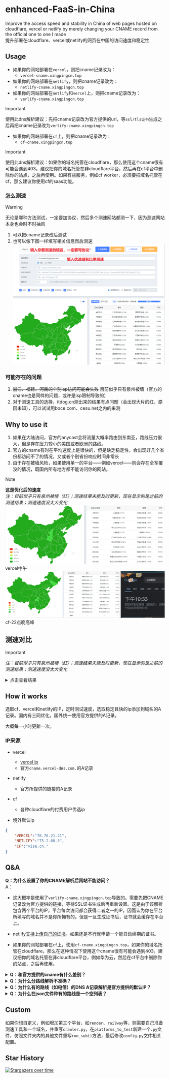 # enhanced-FaaS-in-China

Improve the access speed and stability in China of web pages hosted on cloudflare, vercel or netlify by merely changing your CNAME record from the official one to one I made<br>
提升部署在cloudflare、vercel或netlify的网页在中国的访问速度和稳定性

## Usage

* 如果你的网站部署在`vercel`，则把cname记录改为：
  * `vercel-cname.xingpingcn.top`
* 如果你的网站部署在`netlify`，则把cname记录改为：
  * `netlify-cname.xingpingcn.top`
* 如果你的网站部署在`netlify`和`vercel`上，则把cname记录改为：
  * `verlify-cname.xingpingcn.top`

> [!IMPORTANT] 
> 使用此dns解析建议：先把cname记录改为官方提供的url，等`ssl/tls证书`生成之后再把cname记录改为`verlify-cname.xingpingcn.top`

* 如果你的网站部署在`cf`上，则把cname记录改为：
  * `cf-cname.xingpingcn.top`
 
> [!IMPORTANT] 
>使用此dns解析建议：如果你的域名托管在cloudflare，那么使用这个cname很有可能会遇到403。建议把你的域名托管在非cloudflare平台，然后再在cf平台中删除你的站点，之后再使用。如果有些服务，例如cf worker，必须要把域名托管在cf，那么建议你使用cf的saas功能。

### 怎么测速

> [!WARNING] 
> 无论是哪种方法测试，一定要加协议，然后多个测速网站都测一下，因为测速网站本身也会时不时抽风

1. 可以把cname记录改后测试
1. 也可以像下图一样填写相关信息然后测速
![how2test](img/how2test.png)

### 可能存在的问题

1. ~~浙江、福建、河南的个别isp访问可能会失败~~ 目前似乎只有泉州被墙（官方的cname也是同样的问题，或许是isp限制导致的）
1. 对于测速工具的选择，itdog.cn测出来的结果有点问题（会出现大片的红，原因未知），可以试试用boce.com、cesu.net之内的来测

## Why to use it

1. 如果在大陆访问，官方的anycast会将流量大概率路由到东南亚，路线压力很大，但是存在压力较小的美国或者欧洲的路线。
1. 官方的cname有时在平均速度上是很快的，但是缺乏稳定性，会出现好几个省份都访问不了的情况，又或者个别省份响应时间非常长
1. 由于存在被墙风险，如果使用单一的平台——例如vercel——则会存在全军覆没的情况，既国内所有地方都不能访问你的网站。

> [!NOTE] 
> **这是优化后的速度**<br>
> *注：目前似乎只有泉州被墙（红）；测速结果未能及时更新，现在显示的是之前的测速结果；测速速度没太大变化*<br>
> ![vercel中午](img/vercel-noon.png)
> vercel中午
> ![cf-22点晚高峰](img/cf-22.5utc8-2024-6-26.png)
> cf-22点晚高峰

## 测速对比
> [!IMPORTANT]  
> *注：目前似乎只有泉州被墙（红）；测速结果未能及时更新，现在显示的是之前的测速结果；测速速度没太大变化*

<details>
<summary>点击查看结果</summary>

![cf-22点晚高峰](img/cf-22.5utc8-2024-6-26.png)
cf-22点晚高峰
![cf-23点晚高峰-官方](img/cf-23utc8-auth.png)
cf-23点晚高峰-官方
![cf-22点晚高峰-官方](img/cf-22utc8-auth.png)
cf-22点晚高峰-官方
![vercel-23点晚高峰](img/vercel-23utc8.png)
vercel-23点晚高峰
![vercel-23点晚高峰-官方](img/vercel-23utc8-auth.png)
vercel-23点晚高峰-官方
![netlify-23点晚高峰](img/netlify-23utc8.png)
netlify-23点晚高峰
![netlify-23点晚高峰-官方](img/netlify-23utc8-auth.png)
netlify-23点晚高峰-官方
![vercel中午](img/vercel-noon.png)
vercel中午
![vercel中午-官方](img/vercel-noon-auth.png)
vercel中午-官方
![netlify中午](img/netlify-noon.png)
netlify中午
![netlify中午-官方](img/netlify-noon-auth.png)
netlify中午-官方

</details>

## How it works

选取cf、vercel和netlify的IP，定时测试速度，选取稳定且快的ip添加到域名的A记录。国内有三网优化，国外统一使用官方提供的A记录。

大概每一小时更新一次。 

### IP来源

* vercel
  * [vercel ip](https://gist.github.com/ChenYFan/fc2bd4ec1795766f2613b52ba123c0f8)
  * 官方`cname.vercel-dns.com.`的A记录
* netlify
  * 官方所提供的链接的A记录
* cf
  * 各种cloudflare的付费用户优选ip

* 境外默认ip

```json
{
    "VERCEL":"76.76.21.21",
    "NETLIFY":"75.2.60.5",
    "CF":"visa.cn."
}
```

## Q&A

**Q：为什么设置了你的CNAME解析后网站不能访问？**<br>
A：

* 这大概率是使用了`verlify-cname.xingpingcn.top`导致的。需要先把CNAME记录改为官方提供的链接，等待SSL证书生成后再重新设置。这是由于该解析包含两个平台的IP，平台每次访问都会获得二者之一的IP，因而认为你在平台所填写的域名并不是你所拥有的。但是一旦生成证书后，证书就会缓存在平台上。
* netlify[支持上传自己的证书](/netlify_cert/readme.md)。如果还是不行就申请一个能自动续期的证书。

* 如果你的网站部署在`cf`上，使用`cf-cname.xingpingcn.top`，如果你的域名托管在cloudflare，那么在这种情况下使用这个cname很有可能会遇到403。建议把你的域名托管在非cloudflare平台，例如华为云，然后在cf平台中删除你的站点，之后再使用。

<details>
<summary><b>Q：和官方提供的cname有什么差别？</b></summary>
<br>
A：

* 官方的cname有时在平均速度上是很快的，但是缺乏稳定性，会出现好几个省份都访问不了的情况，又或者个别省份相应时间非常长
* 而我的cname在平均速度上可能不是最快的，但平均响应速度尽量维持在1秒内，最长的响应时间控制在2秒内，而返回非200状态码的省份尽量少于等于2个
</details>
<details>
<summary><b>Q：为什么分路线解析不准确？</b></summary><br>

A：我使用的是权威DNS服务器自带的路线解析，可能存在误判。如果你想要更加精准的分路线解析，可以自行选取其他DNS服务器——如dnspod——并添加[Netlify.json](https://raw.githubusercontent.com/xingpingcn/enhanced-FaaS-in-China/main/Netlify.json)或[Vercel.json](https://raw.githubusercontent.com/xingpingcn/enhanced-FaaS-in-China/main/Vercel.json)里的IP到A记录。或使用`NS1.COM`作为权威DNS服务器，并设置根据`ASN`进行路线解析。你可以看看我写的[ASN列表](https://github.com/xingpingcn/china-mainland-asn)。
</details>

<details>
<summary><b>Q：为什么有的路线（如电信）的DNS A记录解析是官方提供的默认IP？</b></summary><br>

A：这是因为该路线的其他IP质量较差，所以暂时停止解析其路线，改用官方提供的默认IP。你可以通过同时将网站部署在`vercel`和`netlify`，把cname解析改为`verlify-cname.xingpingcn.top`，从而提高容错率。两个平台同一线路同时失效的概率要低许多。
</details>
<details>
<summary><b>Q：为什么在json文件种有的路线是一个空列表？</b></summary><br>

A: 同上
</details>

## Custom

如果你想自定义，例如增加第三个平台，如`render`、`railway`等，则需要自己准备测速工具和一个域名，并重写`crawler.py`，在`platforms_to_test`新建一个`.py`文件，仿照文件夹内的其他文件重写`run_sub()`方法，最后修改`config.py`文件相关配置。

## Star History

[![Stargazers over time](https://starchart.cc/xingpingcn/enhanced-FaaS-in-China.svg?background=%23FFFFFF&axis=%23333333&line=%23ff63db)](https://starchart.cc/xingpingcn/enhanced-FaaS-in-China)
